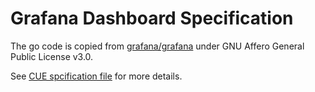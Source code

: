 # Grafana Dashboard Specification

The go code is copied from [grafana/grafana](https://github.com/grafana/grafana/blob/main/pkg/kinds/dashboard/dashboard_spec_gen.go) under GNU Affero General Public License v3.0.

See [CUE spcification file](./spec.cue) for more details.
